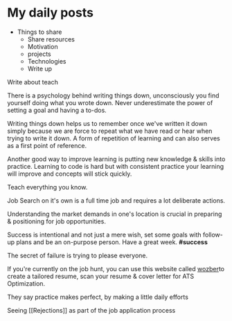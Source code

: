 # My daily posts

- Things to share
	- Share resources
	- Motivation
	- projects
	- Technologies
	- Write up

Write about teach

There is a psychology behind writing things down, unconsciously you find yourself doing what you wrote down. Never underestimate the power of setting a goal and having a to-dos.

Writing things down helps us to remember once we've written it down simply because we are force to repeat what we have read or hear when trying to write it down. A form of repetition of learning and can also serves as a first point of reference.


Another good way to improve learning is putting new knowledge & skills into practice. Learning to code is hard but with consistent practice your learning will improve and concepts will stick quickly.

Teach everything you know.

Job Search on it's own is a full time job and requires a lot deliberate actions.

Understanding the market demands in one's location is crucial in preparing & positioning for job opportunities.

Success is intentional and not just a mere wish, set some goals with follow-up plans and be an on-purpose person.
Have a great week.
**#success**

The secret of failure is trying to please everyone.

If you're currently on the job hunt, you can use this website called [wozber](https://www.wozber.com/en-us)to create a tailored resume, scan your resume & cover letter for ATS Optimization.

They say practice makes perfect, by making a little daily efforts

Seeing [[Rejections]] as part of the job application process

